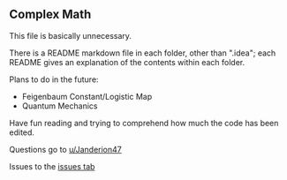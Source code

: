 ## Complex Math
This file is basically unnecessary.

There is a README markdown file in each folder, other than ".idea"; each
README gives an explanation of the contents within each folder.

Plans to do in the future:
- Feigenbaum Constant/Logistic Map
- Quantum Mechanics

Have fun reading and trying to comprehend how much the code has been
edited.

Questions go to
[u/Janderion47](https://www.reddit.com/user/JanDerion47)

Issues to the
[issues tab](https://github.com/TheUnknownJp/ComplexMath/issues)